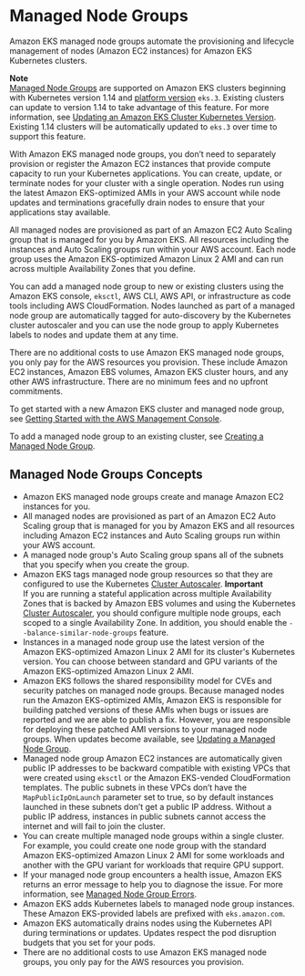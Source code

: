 # Managed Node Groups<a name="managed-node-groups"></a>

Amazon EKS managed node groups automate the provisioning and lifecycle management of nodes \(Amazon EC2 instances\) for Amazon EKS Kubernetes clusters\.

**Note**  
[Managed Node Groups](#managed-node-groups) are supported on Amazon EKS clusters beginning with Kubernetes version 1\.14 and [platform version](platform-versions.md) `eks.3`\. Existing clusters can update to version 1\.14 to take advantage of this feature\. For more information, see [Updating an Amazon EKS Cluster Kubernetes Version](update-cluster.md)\. Existing 1\.14 clusters will be automatically updated to `eks.3` over time to support this feature\.

With Amazon EKS managed node groups, you don’t need to separately provision or register the Amazon EC2 instances that provide compute capacity to run your Kubernetes applications\. You can create, update, or terminate nodes for your cluster with a single operation\. Nodes run using the latest Amazon EKS\-optimized AMIs in your AWS account while node updates and terminations gracefully drain nodes to ensure that your applications stay available\.

All managed nodes are provisioned as part of an Amazon EC2 Auto Scaling group that is managed for you by Amazon EKS\. All resources including the instances and Auto Scaling groups run within your AWS account\. Each node group uses the Amazon EKS\-optimized Amazon Linux 2 AMI and can run across multiple Availability Zones that you define\.

You can add a managed node group to new or existing clusters using the Amazon EKS console, `eksctl`, AWS CLI, AWS API, or infrastructure as code tools including AWS CloudFormation\. Nodes launched as part of a managed node group are automatically tagged for auto\-discovery by the Kubernetes cluster autoscaler and you can use the node group to apply Kubernetes labels to nodes and update them at any time\.

There are no additional costs to use Amazon EKS managed node groups, you only pay for the AWS resources you provision\. These include Amazon EC2 instances, Amazon EBS volumes, Amazon EKS cluster hours, and any other AWS infrastructure\. There are no minimum fees and no upfront commitments\.

To get started with a new Amazon EKS cluster and managed node group, see [Getting Started with the AWS Management Console](getting-started-console.md)\.

To add a managed node group to an existing cluster, see [Creating a Managed Node Group](create-managed-node-group.md)\.

## Managed Node Groups Concepts<a name="managed-node-group-concepts"></a>
+ Amazon EKS managed node groups create and manage Amazon EC2 instances for you\.
+ All managed nodes are provisioned as part of an Amazon EC2 Auto Scaling group that is managed for you by Amazon EKS and all resources including Amazon EC2 instances and Auto Scaling groups run within your AWS account\.
+ A managed node group's Auto Scaling group spans all of the subnets that you specify when you create the group\.
+ Amazon EKS tags managed node group resources so that they are configured to use the Kubernetes [Cluster Autoscaler](cluster-autoscaler.md)\.
**Important**  
If you are running a stateful application across multiple Availability Zones that is backed by Amazon EBS volumes and using the Kubernetes [Cluster Autoscaler](cluster-autoscaler.md), you should configure multiple node groups, each scoped to a single Availability Zone\. In addition, you should enable the `--balance-similar-node-groups` feature\.
+ Instances in a managed node group use the latest version of the Amazon EKS\-optimized Amazon Linux 2 AMI for its cluster's Kubernetes version\. You can choose between standard and GPU variants of the Amazon EKS\-optimized Amazon Linux 2 AMI\.
+ Amazon EKS follows the shared responsibility model for CVEs and security patches on managed node groups\. Because managed nodes run the Amazon EKS\-optimized AMIs, Amazon EKS is responsible for building patched versions of these AMIs when bugs or issues are reported and we are able to publish a fix\. However, you are responsible for deploying these patched AMI versions to your managed node groups\. When updates become available, see [Updating a Managed Node Group](update-managed-node-group.md)\.
+ Managed node group Amazon EC2 instances are automatically given public IP addresses to be backward compatible with existing VPCs that were created using `eksctl` or the Amazon EKS\-vended CloudFormation templates\. The public subnets in these VPCs don’t have the `MapPublicIpOnLaunch` parameter set to true, so by default instances launched in these subnets don’t get a public IP address\. Without a public IP address, instances in public subnets cannot access the internet and will fail to join the cluster\.
+ You can create multiple managed node groups within a single cluster\. For example, you could create one node group with the standard Amazon EKS\-optimized Amazon Linux 2 AMI for some workloads and another with the GPU variant for workloads that require GPU support\. 
+ If your managed node group encounters a health issue, Amazon EKS returns an error message to help you to diagnose the issue\. For more information, see [Managed Node Group Errors](troubleshooting.md#troubleshoot-managed-node-groups)\.
+ Amazon EKS adds Kubernetes labels to managed node group instances\. These Amazon EKS\-provided labels are prefixed with `eks.amazon.com`\.
+ Amazon EKS automatically drains nodes using the Kubernetes API during terminations or updates\. Updates respect the pod disruption budgets that you set for your pods\.
+ There are no additional costs to use Amazon EKS managed node groups, you only pay for the AWS resources you provision\.